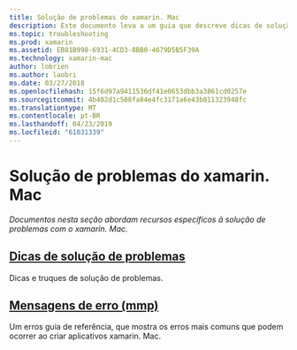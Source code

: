 ```yaml
---
title: Solução de problemas do xamarin. Mac
description: Este documento leva a um guia que descreve dicas de solução de problemas gerais de desenvolvimento do xamarin. Mac e outra guia que lista os erros gerados por mmp, a ferramenta que empacota os assemblies em um aplicativo do Mac.
ms.topic: troubleshooting
ms.prod: xamarin
ms.assetid: EB81B998-6931-4CD3-8BB0-4679D5B5F39A
ms.technology: xamarin-mac
author: lobrien
ms.author: laobri
ms.date: 03/27/2018
ms.openlocfilehash: 15f6d97a9411536df41e0653dbb3a3861cd0257e
ms.sourcegitcommit: 4b402d1c508fa84e4fc3171a6e43b811323948fc
ms.translationtype: MT
ms.contentlocale: pt-BR
ms.lasthandoff: 04/23/2019
ms.locfileid: "61031339"
---
```

# <a name="xamarinmac-troubleshooting"></a>Solução de problemas do xamarin. Mac 

_Documentos nesta seção abordam recursos específicos à solução de problemas com o xamarin. Mac._

##  <a name="troubleshooting-tipsmactroubleshootingtroubleshootingmd"></a>[Dicas de solução de problemas](~/mac/troubleshooting/troubleshooting.md)

Dicas e truques de solução de problemas.

##  <a name="errors-messages-mmpmactroubleshootingmmp-errorsmd"></a>[Mensagens de erro (mmp)](~/mac/troubleshooting/mmp-errors.md)

Um erros guia de referência, que mostra os erros mais comuns que podem ocorrer ao criar aplicativos xamarin. Mac.


